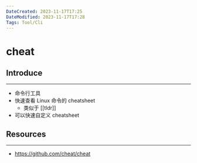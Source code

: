 ```yaml
---
DateCreated: 2023-11-17T17:25
DateModified: 2023-11-17T17:28
Tags: Tool/Cli
---
```

# cheat

## Introduce
---
- 命令行工具
- 快速查看 Linux 命令的 cheatsheet
	- 类似于 [[tldr]]
- 可以快速自定义 cheatsheet

## Resources
---
- https://github.com/cheat/cheat
